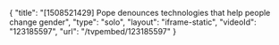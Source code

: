 {
    "title": "[1508521429] Pope denounces technologies that help people change gender",
    "type": "solo",
    "layout": "iframe-static",
    "videoId": "123185597",
    "url": "\/tvpembed\/123185597"
}